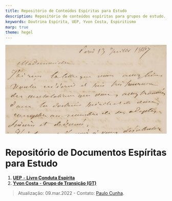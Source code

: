 ```yaml
---
title: Repositório de Conteúdos Espíritas para Estudo
description: Repositório de conteúdos espíritas para grupos de estudo.
keywords: Doutrina Espírita, UEP, Yvon Costa, Espiritismo
marp: true
theme: hegel
---
```


<!-- _class: transition -->

![bg right:30% opacity:80%](https://github.com/elymatos/kardec-theme/blob/master/images/banner.jpg?raw=true)

# Repositório de Documentos Espíritas para Estudo


<!-- _class: cool-list -->

1. [<b>UEP</b> - **Livro Conduta Espírita**](./condutaespirita/index.html)
1. [<b>Yvon Costa</b> - **Grupo de Transição (GT)**](./gt/index.html)

> Atualização: 09.mar.2022 - Contato: [Paulo Cunha](https://github.com/cunhapaulo).
